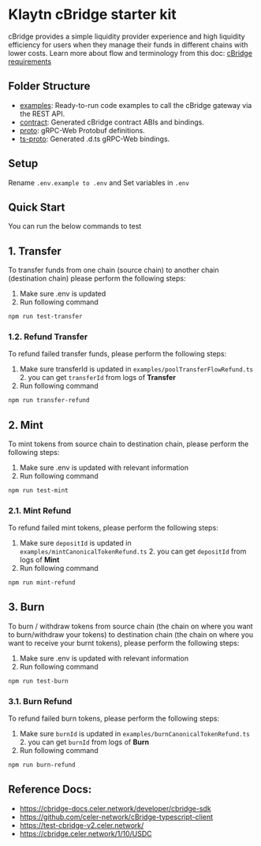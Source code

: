 # Klaytn cBridge starter kit

cBridge provides a simple liquidity provider experience and high liquidity efficiency for users when they manage their funds in different
chains with lower costs. Learn more about flow and terminology from this doc:
[cBridge requirements](https://docs.google.com/document/d/15gVJfiAjzfR9dyz_ad7jQOx5PSPI6p_RanLA6XRLCYU/edit?usp=sharing)

## Folder Structure

- [examples](./examples): Ready-to-run code examples to call the cBridge gateway via the REST API.
- [contract](./contract): Generated cBridge contract ABIs and bindings.
- [proto](./proto): gRPC-Web Protobuf definitions.
- [ts-proto](./ts-proto): Generated .d.ts gRPC-Web bindings.

## Setup
Rename `.env.example to .env` and Set variables in `.env`

## Quick Start
You can run the below commands to test
## 1. Transfer
To transfer funds from one chain (source chain) to another chain (destination chain) please perform the following steps:
1. Make sure .env is updated
2. Run following command
```sh
npm run test-transfer
```

### 1.2. Refund Transfer
To refund failed transfer funds, please perform the following steps:
1. Make sure transferId is updated in `examples/poolTransferFlowRefund.ts`
   2. you can get `transferId` from logs of **Transfer**
2. Run following command
```sh
npm run transfer-refund
```

## 2. Mint
To mint tokens from source chain to destination chain, please perform the following steps:
1. Make sure .env is updated with relevant information
2. Run following command
```sh
npm run test-mint
```

### 2.1. Mint Refund
To refund failed mint tokens, please perform the following steps:
1. Make sure `depositId` is updated in `examples/mintCanonicalTokenRefund.ts`
    2. you can get `depositId` from logs of **Mint**
2. Run following command
```sh
npm run mint-refund
```

## 3. Burn
To burn / withdraw tokens from source chain (the chain on where you want to burn/withdraw your tokens) to destination chain (the chain on where you want to receive your burnt tokens), please perform the following steps:
1. Make sure .env is updated with relevant information
2. Run following command
```sh
npm run test-burn
```

### 3.1. Burn Refund
To refund failed burn tokens, please perform the following steps:
1. Make sure `burnId` is updated in `examples/burnCanonicalTokenRefund.ts`
    2. you can get `burnId` from logs of **Burn**
2. Run following command
```sh
npm run burn-refund
```

## Reference Docs:

- https://cbridge-docs.celer.network/developer/cbridge-sdk
- https://github.com/celer-network/cBridge-typescript-client
- https://test-cbridge-v2.celer.network/
- https://cbridge.celer.network/1/10/USDC
